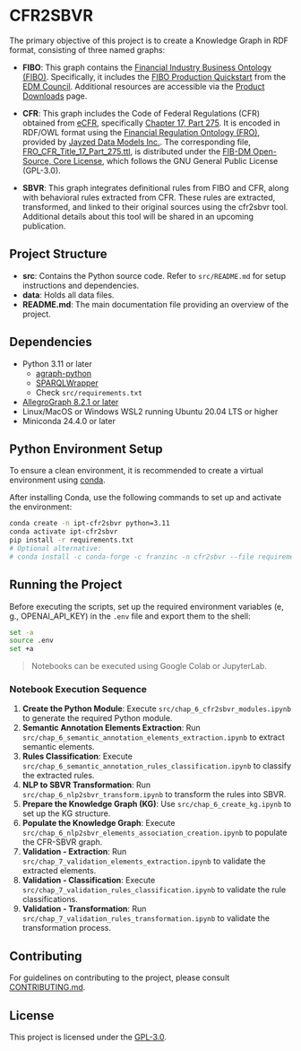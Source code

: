 # CFR2SBVR

The primary objective of this project is to create a Knowledge Graph in RDF format, consisting of three named graphs:

- **FIBO**: This graph contains the [Financial Industry Business Ontology (FIBO)](https://github.com/edmcouncil/fibo). Specifically, it includes the [FIBO Production Quickstart](https://spec.edmcouncil.org/fibo/ontology/master/2024Q2/prod.fibo-quickstart.ttl) from the [EDM Council](https://edmcouncil.org/). Additional resources are accessible via the [Product Downloads](https://edmconnect.edmcouncil.org/okgspecialinterestgroup/resources-sig-link/resources-sig-link-fibo-products-download) page.

- **CFR**: This graph includes the Code of Federal Regulations (CFR) obtained from [eCFR](https://www.ecfr.gov/), specifically [Chapter 17, Part 275](https://www.ecfr.gov/current/title-17/chapter-II/part-275). It is encoded in RDF/OWL format using the [Financial Regulation Ontology (FRO)](https://finregont.com/), provided by [Jayzed Data Models Inc.](https://jayzed.com/). The corresponding file, [FRO_CFR_Title_17_Part_275.ttl](https://finregont.com/fro/cfr/FRO_CFR_Title_17_Part_275.ttl), is distributed under the [FIB-DM Open-Source, Core License](https://jayzed.com/terms-of-use/), which follows the GNU General Public License (GPL-3.0).

- **SBVR**: This graph integrates definitional rules from FIBO and CFR, along with behavioral rules extracted from CFR. These rules are extracted, transformed, and linked to their original sources using the cfr2sbvr tool. Additional details about this tool will be shared in an upcoming publication.

## Project Structure

- **src**: Contains the Python source code. Refer to `src/README.md` for setup instructions and dependencies.
- **data**: Holds all data files.
- **README.md**: The main documentation file providing an overview of the project.

## Dependencies

- Python 3.11 or later
  - [agraph-python](https://github.com/edmcouncil/agraph-python)
  - [SPARQLWrapper](https://github.com/RDFLib/sparqlwrapper)
  - Check `src/requirements.txt`
- [AllegroGraph 8.2.1 or later](https://franz.com/agraph/support/documentation/8.2.1/agraph-quick-start.html)
- Linux/MacOS or Windows WSL2 running Ubuntu 20.04 LTS or higher
- Miniconda 24.4.0 or later

## Python Environment Setup

To ensure a clean environment, it is recommended to create a virtual environment using [conda](https://docs.conda.io/en/latest/). 

After installing Conda, use the following commands to set up and activate the environment:

```bash
conda create -n ipt-cfr2sbvr python=3.11
conda activate ipt-cfr2sbvr
pip install -r requirements.txt
# Optional alternative:
# conda install -c conda-forge -c franzinc -n cfr2sbvr --file requirements.txt
```

## Running the Project

Before executing the scripts, set up the required environment variables (e, g., OPENAI_API_KEY) in the `.env` file and export them to the shell:

```bash
set -a
source .env
set +a
```

> Notebooks can be executed using Google Colab or JupyterLab.

### Notebook Execution Sequence

1. **Create the Python Module**: Execute `src/chap_6_cfr2sbvr_modules.ipynb` to generate the required Python module.
2. **Semantic Annotation Elements Extraction**: Run `src/chap_6_semantic_annotation_elements_extraction.ipynb` to extract semantic elements.
3. **Rules Classification**: Execute `src/chap_6_semantic_annotation_rules_classification.ipynb` to classify the extracted rules.
4. **NLP to SBVR Transformation**: Run `src/chap_6_nlp2sbvr_transform.ipynb` to transform the rules into SBVR.
5. **Prepare the Knowledge Graph (KG)**: Use `src/chap_6_create_kg.ipynb` to set up the KG structure.
6. **Populate the Knowledge Graph**: Execute `src/chap_6_nlp2sbvr_elements_association_creation.ipynb` to populate the CFR-SBVR graph.
7. **Validation - Extraction**: Run `src/chap_7_validation_elements_extraction.ipynb` to validate the extracted elements.
8. **Validation - Classification**: Execute `src/chap_7_validation_rules_classification.ipynb` to validate the rule classifications.
9. **Validation - Transformation**: Run `src/chap_7_validation_rules_transformation.ipynb` to validate the transformation process.

## Contributing

For guidelines on contributing to the project, please consult [CONTRIBUTING.md](CONTRIBUTING.md).

## License

This project is licensed under the [GPL-3.0](https://www.gnu.org/licenses/gpl-3.0.en.html). 
